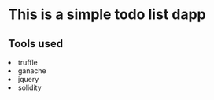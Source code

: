 # This is a simple todo list dapp

## Tools used

<li>truffle</li>
<li>ganache</li>
<li>jquery</li>
<li>solidity</li>
